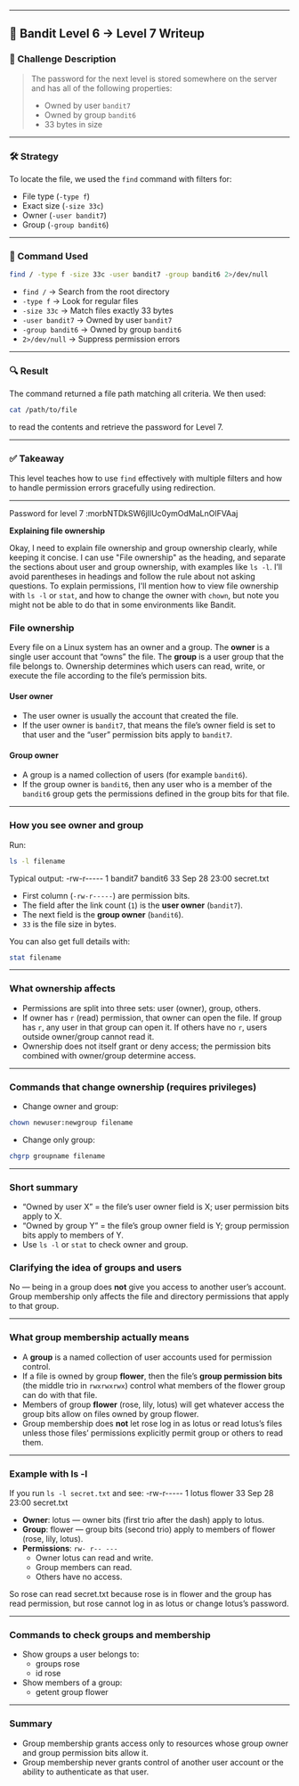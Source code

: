 
---

## 🔐 Bandit Level 6 → Level 7 Writeup

### 🧩 Challenge Description
> The password for the next level is stored somewhere on the server and has all of the following properties:
> - Owned by user `bandit7`
> - Owned by group `bandit6`
> - 33 bytes in size

---

### 🛠️ Strategy
To locate the file, we used the `find` command with filters for:
- File type (`-type f`)
- Exact size (`-size 33c`)
- Owner (`-user bandit7`)
- Group (`-group bandit6`)

---

### 📜 Command Used
```bash
find / -type f -size 33c -user bandit7 -group bandit6 2>/dev/null
```

- `find /` → Search from the root directory
- `-type f` → Look for regular files
- `-size 33c` → Match files exactly 33 bytes
- `-user bandit7` → Owned by user `bandit7`
- `-group bandit6` → Owned by group `bandit6`
- `2>/dev/null` → Suppress permission errors

---

### 🔍 Result
The command returned a file path matching all criteria. We then used:
```bash
cat /path/to/file
```
to read the contents and retrieve the password for Level 7.

---

### ✅ Takeaway
This level teaches how to use `find` effectively with multiple filters and how to handle permission errors gracefully using redirection.

---
Password for level 7 :morbNTDkSW6jIlUc0ymOdMaLnOlFVAaj


**Explaining file ownership**

Okay, I need to explain file ownership and group ownership clearly, while keeping it concise. I can use "File ownership" as the heading, and separate the sections about user and group ownership, with examples like `ls -l`. I’ll avoid parentheses in headings and follow the rule about not asking questions. To explain permissions, I'll mention how to view file ownership with `ls -l` or `stat`, and how to change the owner with `chown`, but note you might not be able to do that in some environments like Bandit.
### File ownership

Every file on a Linux system has an owner and a group. The **owner** is a single user account that “owns” the file. The **group** is a user group that the file belongs to. Ownership determines which users can read, write, or execute the file according to the file’s permission bits.

#### User owner
- The user owner is usually the account that created the file.
- If the user owner is `bandit7`, that means the file’s owner field is set to that user and the “user” permission bits apply to `bandit7`.

#### Group owner
- A group is a named collection of users (for example `bandit6`).
- If the group owner is `bandit6`, then any user who is a member of the `bandit6` group gets the permissions defined in the group bits for that file.

---

### How you see owner and group

Run:
```bash
ls -l filename
```
Typical output:
-rw-r----- 1 bandit7 bandit6 33 Sep 28 23:00 secret.txt

- First column (`-rw-r-----`) are permission bits.
- The field after the link count (`1`) is the **user owner** (`bandit7`).
- The next field is the **group owner** (`bandit6`).
- `33` is the file size in bytes.

You can also get full details with:
```bash
stat filename
```

---

### What ownership affects

- Permissions are split into three sets: user (owner), group, others.
- If owner has `r` (read) permission, that owner can open the file. If group has `r`, any user in that group can open it. If others have no `r`, users outside owner/group cannot read it.
- Ownership does not itself grant or deny access; the permission bits combined with owner/group determine access.

---

### Commands that change ownership (requires privileges)
- Change owner and group:
```bash
chown newuser:newgroup filename
```
- Change only group:
```bash
chgrp groupname filename
```

---

### Short summary
- “Owned by user X” = the file’s user owner field is X; user permission bits apply to X.
- “Owned by group Y” = the file’s group owner field is Y; group permission bits apply to members of Y.
- Use `ls -l` or `stat` to check owner and group.


### Clarifying the idea of groups and users

No — being in a group does **not** give you access to another user’s account. Group membership only affects the file and directory permissions that apply to that group.

---

### What group membership actually means
- A **group** is a named collection of user accounts used for permission control.
- If a file is owned by group **flower**, then the file’s **group permission bits** (the middle trio in `rwxrwxrwx`) control what members of the flower group can do with that file.
- Members of group **flower** (rose, lily, lotus) will get whatever access the group bits allow on files owned by group flower.
- Group membership does **not** let rose log in as lotus or read lotus’s files unless those files’ permissions explicitly permit group or others to read them.

---

### Example with ls -l
If you run `ls -l secret.txt` and see:
-rw-r----- 1 lotus flower 33 Sep 28 23:00 secret.txt

- **Owner**: lotus — owner bits (first trio after the dash) apply to lotus.
- **Group**: flower — group bits (second trio) apply to members of flower (rose, lily, lotus).
- **Permissions**: `rw- r-- ---`
  - Owner lotus can read and write.
  - Group members can read.
  - Others have no access.

So rose can read secret.txt because rose is in flower and the group has read permission, but rose cannot log in as lotus or change lotus’s password.

---

### Commands to check groups and membership
- Show groups a user belongs to:
  - groups rose
  - id rose
- Show members of a group:
  - getent group flower

---

### Summary
- Group membership grants access only to resources whose group owner and group permission bits allow it.
- Group membership never grants control of another user account or the ability to authenticate as that user.

